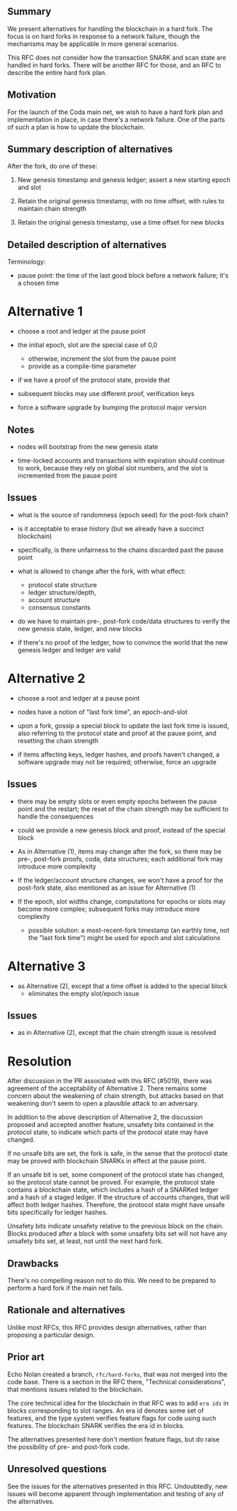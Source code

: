 ## Summary
[summary]: #summary

We present alternatives for handling the blockchain in a hard fork. The focus is
on hard forks in response to a network failure, though the mechanisms may be
applicable in more general scenarios.

This RFC does not consider how the transaction SNARK and scan state are handled
in hard forks. There will be another RFC for those, and an RFC to describe
the entire hard fork plan.

## Motivation
[motivation]: #motivation

For the launch of the Coda main net, we wish to have a hard fork plan and implementation
in place, in case there's a network failure. One of the parts of such a plan
is how to update the blockchain.

## Summary description of alternatives
[summary-descriptions]: #summary-descriptions

After the fork, do one of these:

1. New genesis timestamp and genesis ledger; assert a new starting epoch and slot

2. Retain the original genesis timestamp, with no time offset, with rules to
    maintain chain strength

3. Retain the original genesis timestamp, use a time offset for new blocks

## Detailed description of alternatives
[detailed-descriptions]: #detailed-descriptions

Terminology:

 - pause point: the time of the last good block before a network failure;
    it's a chosen time

Alternative 1
=============

- choose a root and ledger at the pause point

- the initial epoch, slot are the special case of 0,0
   - otherwise, increment the slot from the pause point
   - provide as a compile-time parameter

- if we have a proof of the protocol state, provide that

- subsequent blocks may use different proof, verification keys

- force a software upgrade by bumping the protocol major version

Notes
-----

- nodes will bootstrap from the new genesis state

- time-locked accounts and transactions with expiration should continue
   to work, because they rely on global slot numbers, and the
   slot is incremented from the pause point

Issues
------

- what is the source of randomness (epoch seed) for the post-fork chain?

- is it acceptable to erase history (but we already have a succinct blockchain)

- specifically, is there unfairness to the chains discarded past the pause point

- what is allowed to change after the fork, with what effect:
   - protocol state structure
   - ledger structure/depth,
   - account structure
   - consensus constants

- do we have to maintain pre-, post-fork code/data structures to verify the new genesis state,
   ledger, and new blocks

- if there's no proof of the ledger, how to convince the world that the new genesis ledger and
   ledger are valid

Alternative 2
=============

- choose a root and ledger at a pause point

- nodes have a notion of "last fork time", an epoch-and-slot

- upon a fork, gossip a special block to update the last fork time is issued, also referring to the
   protocol state and proof at the pause point, and resetting the chain strength

- if items affecting keys, ledger hashes, and proofs haven't changed, a software upgrade may not be required;
   otherwise, force an upgrade

Issues
------

- there may be empty slots or even empty epochs between the pause point and the restart; the reset
   of the chain strength may be sufficient to handle the consequences

- could we provide a new genesis block and proof, instead of the special block

- As in Alternative (1), items may change after the fork, so there may be pre-, post-fork proofs, coda, data structures;
   each additional fork may introduce more complexity

- If the ledger/account structure changes, we won't have a proof for the post-fork state, also mentioned as
   an issue for Alternative (1)

- If the epoch, slot widths change, computations for epochs or slots may become more complex; subsequent forks may introduce
   more complexity
    - possible solution: a most-recent-fork timestamp (an earthly time, not the "last fork time") might be
       used for epoch and slot calculations

Alternative 3
=============

- as Alternative (2), except that a time offset is added to the special block
   - eliminates the empty slot/epoch issue

Issues
-----

- as in Alternative (2), except that the chain strength issue is resolved

Resolution
==========

After discussion in the PR associated with this RFC (#5019), there was
agreement of the acceptability of Alternative 2. There remains some concern
about the weakening of chain strength, but attacks based on that
weakening don't seem to open a plausible attack to an adversary.

In addition to the above description of Alternative 2, the discussion
proposed and accepted another feature, unsafety bits contained in the
protocol state, to indicate which parts of the protocol state may have
changed.

If no unsafe bits are set, the fork is safe, in the sense that the protocol
state may be proved with blockchain SNARKs in effect at the pause point.

If an unsafe bit is set, some component of the protocol state has changed,
so the protocol state cannot be proved. For example, the protocol state
contains a blockchain state, which includes a hash of a SNARKed ledger and
a hash of a staged ledger. If the structure of accounts changes, that will
affect both ledger hashes. Therefore, the protocol state might have
unsafe bits specifically for ledger hashes.

Unsafety bits indicate unsafety relative to the previous block on the chain.
Blocks produced after a block with some unsafety bits set will not have any
unsafety bits set, at least, not until the next hard fork.

## Drawbacks
[drawbacks]: #drawbacks

There's no compelling reason not to do this. We need to be prepared to
perform a hard fork if the main net fails.

## Rationale and alternatives
[rationale-and-alternatives]: #rationale-and-alternatives

Unlike most RFCs, this RFC provides design alternatives, rather than proposing a particular
design.

## Prior art
[prior-art]: #prior-art

Echo Nolan created a branch, `rfc/hard-forks`, that was not merged
into the code base.  There is a section in the RFC there, "Technical
considerations", that mentions issues related to the blockchain.

The core technical idea for the blockchain in that RFC was to add `era
ids` in blocks corresponding to slot ranges. An era id denotes some
set of features, and the type system verifies feature flags for code
using such features. The blockchain SNARK verifies the era id in
blocks.

The alternatives presented here don't mention feature flags, but do
raise the possibility of pre- and post-fork code.

## Unresolved questions
[unresolved-questions]: #unresolved-questions

See the issues for the alternatives presented in this
RFC. Undoubtedly, new issues will become apparent through
implementation and testing of any of the alternatives.
